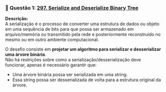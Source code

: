 ### 📌 Questão 1: [297. Serialize and Deserialize Binary Tree](https://leetcode.com/problems/serialize-and-deserialize-binary-tree/)

**Descrição:**  
A serialização é o processo de converter uma estrutura de dados ou objeto em uma sequência de bits para que possa ser armazenado em arquivo/memória ou transmitido pela rede e posteriormente reconstruído no mesmo ou em outro ambiente computacional.  

O desafio consiste em **projetar um algoritmo para serializar e desserializar uma árvore binária**.  
Não há restrições sobre como a serialização/desserialização deve funcionar, apenas é necessário garantir que:  
- Uma árvore binária possa ser serializada em uma string.  
- Essa string possa ser desserializada de volta para a estrutura original da árvore.  

 